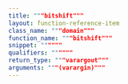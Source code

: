 ```yaml
---
title: """bitshift"""
layout: function-reference-item
class_name: """domain"""
function_name: """bitshift"""
snippet: """"""
qualifiers: """"""
return_type: """varargout"""
arguments: """(varargin)"""
---
```


